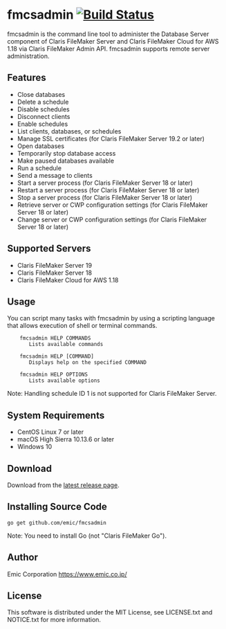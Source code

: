 fmcsadmin [![Build Status](https://travis-ci.org/emic/fmcsadmin.svg?branch=master)](https://travis-ci.org/emic/fmcsadmin)
=========
fmcsadmin is the command line tool to administer the Database Server component of Claris FileMaker Server and Claris FileMaker Cloud for AWS 1.18 via Claris FileMaker Admin API. fmcsadmin supports remote server administration.

Features
-----
- Close databases
- Delete a schedule
- Disable schedules
- Disconnect clients
- Enable schedules
- List clients, databases, or schedules
- Manage SSL certificates (for Claris FileMaker Server 19.2 or later)
- Open databases
- Temporarily stop database access
- Make paused databases available
- Run a schedule
- Send a message to clients
- Start a server process (for Claris FileMaker Server 18 or later)
- Restart a server process (for Claris FileMaker Server 18 or later)
- Stop a server process (for Claris FileMaker Server 18 or later)
- Retrieve server or CWP configuration settings (for Claris FileMaker Server 18 or later)
- Change server or CWP configuration settings (for Claris FileMaker Server 18 or later)

Supported Servers
-----
- Claris FileMaker Server 19
- Claris FileMaker Server 18
- Claris FileMaker Cloud for AWS 1.18

Usage
-----
You can script many tasks with fmcsadmin by using a scripting language that allows execution of shell or terminal commands.

```
    fmcsadmin HELP COMMANDS
       Lists available commands

    fmcsadmin HELP [COMMAND]
       Displays help on the specified COMMAND

    fmcsadmin HELP OPTIONS
       Lists available options
```
Note: Handling schedule ID 1 is not supported for Claris FileMaker Server.

System Requirements
-----
- CentOS Linux 7 or later
- macOS High Sierra 10.13.6 or later
- Windows 10

Download
-----
Download from the [latest release page](https://github.com/emic/fmcsadmin/releases/latest).

Installing Source Code
-----
```
go get github.com/emic/fmcsadmin
```
Note: You need to install Go (not "Claris FileMaker Go").

Author
-----
Emic Corporation <https://www.emic.co.jp/>

License
-----
This software is distributed under the MIT License, see LICENSE.txt and NOTICE.txt for more information.